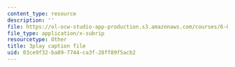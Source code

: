 ```yaml
---
content_type: resource
description: ''
file: https://ol-ocw-studio-app-production.s3.amazonaws.com/courses/6-006-introduction-to-algorithms-spring-2020/03ce9f32ba897744ca3f28ff89f5acb2_l_A-ig1n8CM.srt
file_type: application/x-subrip
resourcetype: Other
title: 3play caption file
uid: 03ce9f32-ba89-7744-ca3f-28ff89f5acb2
---
```

